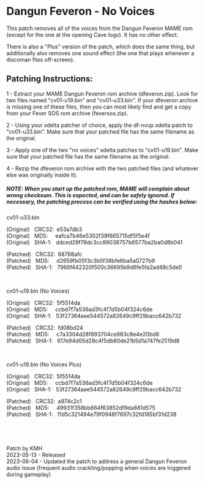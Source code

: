 # **Dangun Feveron - No Voices**

This patch removes all of the voices from the Dangun Feveron MAME rom (except for the one at the opening Cave logo). It has no other effect.

There is also a "Plus" version of the patch, which does the same thing, but additionally also removes one sound effect (the one that plays whenever a discoman flies off-screen).


## Patching Instructions:

1 - Extract your MAME Dangun Feveron rom archive (dfeveron.zip). Look for two files named "cv01-u19.bin" and "cv01-u33.bin". If your dfeveron archive is missing one of these files, then you can most likely find and get a copy from your Fever SOS rom archive (feversos.zip).

2 - Using your xdelta patcher of choice, apply the df-nvup.xdelta patch to "cv01-u33.bin". Make sure that your patched file has the same filename as the original.

3 - Apply one of the two "no voices" xdelta patches to "cv01-u19.bin". Make sure that your patched file has the same filename as the original.

4 - Rezip the dfeveron rom archive with the two patched files (and whatever else was originally inside it).
  
  
##### NOTE: When you start up the patched rom, MAME will complain about wrong checksum. This is expected, and can be safely ignored. If necessary, the patching process can be verified using the hashes below:
  
cv01-u33.bin

(Original) &nbsp; CRC32:&nbsp; e53a7db3  
(Original) &nbsp; MD5:  &nbsp; &nbsp;   eafca7b46e5302f39f665715df5f5e4f  
(Original) &nbsp; SHA-1: &nbsp; ddced29f78dc3cc89038757b6577ba2ba0d8b041  
  
(Patched) &nbsp; CRC32:&nbsp; 68768afc  
(Patched) &nbsp; MD5:  &nbsp; &nbsp;   d2659fb05f3c3b0f38bfe6ba5a0727b9  
(Patched) &nbsp;  SHA-1: &nbsp; 7966f442320f500c36695b9d6fe5fa2ad48c5de0  

&nbsp; &nbsp;  

cv01-u19.bin (No Voices)

(Original) &nbsp; CRC32:&nbsp; 5f5514da  
(Original) &nbsp; MD5:  &nbsp; &nbsp;   ccbd7f7a536ad3fc4f7d5b04f324c6de  
(Original) &nbsp; SHA-1: &nbsp; 53f27364aee544572a82649c9ff29bacc642b732  
  
(Patched) &nbsp; CRC32:&nbsp; fd08bd24  
(Patched) &nbsp; MD5:  &nbsp; &nbsp;   c7a3304d28f893704ce983c8e4e20bd8  
(Patched) &nbsp;  SHA-1: &nbsp; 617e94d05d28c4f5db80de21b5d1a747fe2519d8  

&nbsp; &nbsp;  

cv01-u19.bin (No Voices Plus)

(Original) &nbsp; CRC32:&nbsp; 5f5514da  
(Original) &nbsp; MD5:  &nbsp; &nbsp;   ccbd7f7a536ad3fc4f7d5b04f324c6de  
(Original) &nbsp; SHA-1: &nbsp; 53f27364aee544572a82649c9ff29bacc642b732  
  
(Patched) &nbsp; CRC32:&nbsp; a974c2c1  
(Patched) &nbsp; MD5:  &nbsp; &nbsp;   49931f358bb864f63852df9da881d575  
(Patched) &nbsp;  SHA-1: &nbsp; 11d5c321494e79f0948f7697c32fd185bf31d238  

## &nbsp;

Patch by KMH  
2023-05-13 - Released  
2023-06-04 - Updated the patch to address a general Dangun Feveron audio issue (frequent audio crackling/popping when voices are triggered during gameplay)
